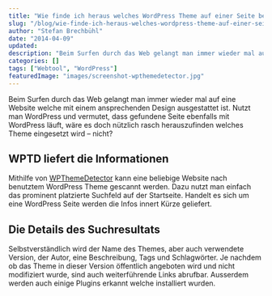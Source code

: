```yaml
---
title: "Wie finde ich heraus welches WordPress Theme auf einer Seite benutzt wird?"
slug: "/blog/wie-finde-ich-heraus-welches-wordpress-theme-auf-einer-seite-benutzt-wird"
author: "Stefan Brechbühl"
date: "2014-04-09"
updated:
description: "Beim Surfen durch das Web gelangt man immer wieder mal auf eine Website welche mit einem ansprechenden Design ausgestattet ist. Nutzt man WordPress und vermutet, dass gefundene Seite ebenfalls mit WordPress läuft, wäre es doch nützlich rasch herauszufinden welches Theme eingesetzt wird – nicht?"
categories: []
tags: ["Webtool", "WordPress"]
featuredImage: "images/screenshot-wpthemedetector.jpg"
---
```

Beim Surfen durch das Web gelangt man immer wieder mal auf eine Website welche mit einem ansprechenden Design ausgestattet ist. Nutzt man WordPress und vermutet, dass gefundene Seite ebenfalls mit WordPress läuft, wäre es doch nützlich rasch herauszufinden welches Theme eingesetzt wird – nicht?

## WPTD liefert die Informationen

Mithilfe von [WPThemeDetector](http://www.wpthemedetector.com) kann eine beliebige Website nach benutztem WordPress Theme gescannt werden. Dazu nutzt man einfach das prominent platzierte Suchfeld auf der Startseite. Handelt es sich um eine WordPress Seite werden die Infos innert Kürze geliefert.

## Die Details des Suchresultats

Selbstverständlich wird der Name des Themes, aber auch verwendete Version, der Autor, eine Beschreibung, Tags und Schlagwörter. Je nachdem ob das Theme in dieser Version öffentlich angeboten wird und nicht modifiziert wurde, sind auch weiterführende Links abrufbar. Ausserdem werden auch einige Plugins erkannt welche installiert wurden.
